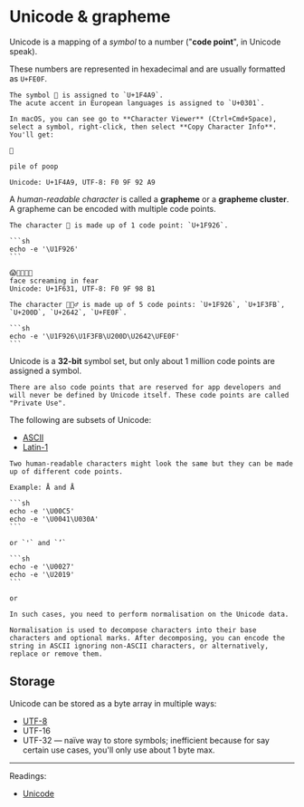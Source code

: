 # Unicode & grapheme

Unicode is a mapping of a _symbol_ to a number ("**code point**", in Unicode speak).

These numbers are represented in hexadecimal and are usually formatted as `U+FE0F`.

~~~admonish example title="Example of symbols"
The symbol 💩 is assigned to `U+1F4A9`.
The acute accent in European languages is assigned to `U+0301`.
~~~

~~~admonish tip title="See Unicode values in macOS"
In macOS, you can see go to **Character Viewer** (Ctrl+Cmd+Space), select a symbol, right-click, then select **Copy Character Info**. You'll get:

💩

pile of poop

Unicode: U+1F4A9, UTF-8: F0 9F 92 A9
~~~

A _human-readable character_ is called a **grapheme** or a **grapheme cluster**. A grapheme can be encoded with multiple code points.

~~~admonish example title="Example of graphemes"
The character 🤦 is made up of 1 code point: `U+1F926`.

```sh
echo -e '\U1F926'
```

😱🤟🏽🤟🏽
face screaming in fear
Unicode: U+1F631, UTF-8: F0 9F 98 B1

The character 🤦🏼‍♂️ is made up of 5 code points: `U+1F926`, `U+1F3FB`, `U+200D`, `U+2642`, `U+FE0F`.

```sh
echo -e '\U1F926\U1F3FB\U200D\U2642\UFE0F'
```
~~~

Unicode is a **32-bit** symbol set, but only about 1 million code points are assigned a symbol.

~~~admonish note title="Private Use"
There are also code points that are reserved for app developers and will never be defined by Unicode itself. These code points are called "Private Use".
~~~

The following are subsets of Unicode:
* [ASCII](./ascii.md)
* [Latin-1](./iso-8859.md)

~~~admonish warning title="Same same but different"
Two human-readable characters might look the same but they can be made up of different code points.

Example: Å and Å

```sh
echo -e '\U00C5'
echo -e '\U0041\U030A'
```

or `'` and `’`

```sh
echo -e '\U0027'
echo -e '\U2019'
```

or

In such cases, you need to perform normalisation on the Unicode data.

Normalisation is used to decompose characters into their base characters and optional marks. After decomposing, you can encode the string in ASCII ignoring non-ASCII characters, or alternatively, replace or remove them.
~~~

## Storage
Unicode can be stored as a byte array in multiple ways:
* [UTF-8](./unicode/utf-8.md)
* UTF-16
* UTF-32 — naïve way to store symbols; inefficient because for say certain use cases, you'll only use about 1 byte max.

---

Readings:
* [Unicode](https://tonsky.me/blog/unicode/)
